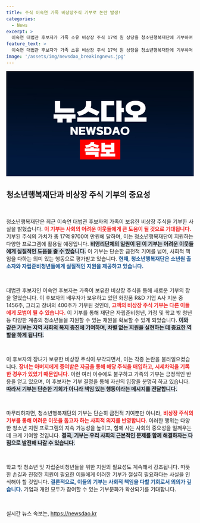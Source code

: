 ```yaml
---
title: 주식 이숙연 가족 비상장주식 기부로 논란 발생!
categories:
  - News
excerpt: >
  이숙연 대법관 후보자가 가족 소유 비상장 주식 17억 원 상당을 청소년행복재단에 기부하며 ‘주식 아빠 찬스’ 논란의 중심에 섰다. 기부 결정에 숨겨진 이면은 무엇일까? 클릭해서 자세히 알아보세요!
feature_text: >
  이숙연 대법관 후보자가 가족 소유 비상장 주식 17억 원 상당을 청소년행복재단에 기부하며 ‘주식 아빠 찬스’ 논란의 중심에 섰다. 기부 결정에 숨겨진 이면은 무엇일까? 클릭해서 자세히 알아보세요!
image: '/assets/img/newsdao_breakingnews.jpg'
---
```


<p><img src="/assets/img/newsdao_breakingnews.jpg" alt="bookingtag 속보" /></p>

<h2 data-ke-size="size26">청소년행복재단과 비상장 주식 기부의 중요성</h2>

<p data-ke-size="size16">&nbsp;</p>

<p>청소년행복재단은 최근 이숙연 대법관 후보자의 가족이 보유한 비상장 주식을 기부한 사실을 밝혔습니다. <b><span style="color: #ee2323;">이 기부는 사회의 어려운 이웃들에게 큰 도움이 될 것으로 기대됩니다.</span></b> 기부된 주식의 가치가 총 17억 9700여 만원에 달하며, 이는 청소년행복재단이 지원하는 다양한 프로그램에 활용될 예정입니다. <b><span style="background-color: #21538527;">비영리단체의 일원이 된 이 기부는 어려운 이웃들에게 실질적인 도움을 줄 수 있습니다.</span></b> 이 기부는 단순한 금전적 기여를 넘어, 사회적 책임을 다하는 의미 있는 행동으로 평가받고 있습니다. <b><span style="color: #1a5490;">현재, 청소년행복재단은 소년원 출소자와 자립준비청년들에게 실질적인 지원을 제공하고 있습니다.</span></b></p>

<p data-ke-size="size16">&nbsp;</p>

<p>대법관 후보자인 이숙연 후보자는 가족이 보유한 비상장 주식을 통해 새로운 기부의 장을 열었습니다. 이 후보자의 배우자가 보유하고 있던 화장품 R&amp;D 기업 A사 지분 중 1456주, 그리고 장녀의 400주가 기부된 것인데, <b><span style="color: #ee2323;">고액의 비상장 주식 기부는 다른 이들에게 모범이 될 수 있습니다.</span></b> 이 기부를 통해 재단은 자립준비청년, 가정 및 학교 밖 청년 등 다양한 계층의 청소년들을 지원할 수 있는 재원을 확보할 수 있게 되었습니다. <b><span style="background-color: #21538527;">이와 같은 기부는 지역 사회의 복지 증진에 기여하며, 차별 없는 지원을 실현하는 데 중요한 역할을 하게 됩니다.</span></b></p>

<p data-ke-size="size16">&nbsp;</p>

<p>이 후보자의 장녀가 보유한 비상장 주식이 부각되면서, 이는 각종 논란을 불러일으켰습니다. <b><span style="color: #ee2323;">장녀는 아버지에게 증여받은 자금을 통해 해당 주식을 매입하고, 시세차익을 기록한 경우가 있었기 때문입니다.</span></b> 이런 여러 이슈에도 불구하고 가족의 기부는 긍정적인 반응을 얻고 있으며, 이 후보자는 기부 결정을 통해 자신의 입장을 분명히 하고 있습니다. <b><span style="background-color: #21538527;">따라서 기부는 단순한 기회가 아니라 책임 있는 행동이라는 메시지를 전달합니다.</span></b></p>

<p data-ke-size="size16">&nbsp;</p>

<p>마무리하자면, 청소년행복재단의 기부는 단순히 금전적 기여뿐만 아니라, <b><span style="color: #ee2323;">비상장 주식의 기부를 통해 어려운 이웃을 돕고자 하는 사회적 의지를 반영합니다.</span></b> 이러한 행위는 다양한 청소년 지원 프로그램의 지속 가능성을 높이고, 함께 사는 사회의 중요성을 일깨우는 데 크게 기여할 것입니다. <b><span style="background-color: #21538527;">결국, 기부는 우리 사회의 근본적인 문제를 함께 해결하자는 다짐으로 발전해 나갈 수 있습니다.</span></b></p>

<p data-ke-size="size16">&nbsp;</p>

<p>학교 밖 청소년 및 자립준비청년들을 위한 지원의 필요성도 계속해서 강조됩니다. 따뜻한 손길과 진정한 지원이 필요한 이들에게 이러한 기부가 절실히 필요하다는 사실을 인식해야 할 것입니다. <b><span style="color: #1a5490;">결론적으로, 이들의 기부는 사회적 책임을 다할 기회로서 의의가 깊습니다.</span></b> 기업과 개인 모두가 참여할 수 있는 기부문화가 확산되기를 기대합니다. </p>

<p data-ke-size="size16">&nbsp;</p>
실시간 뉴스 속보는, <a href="https://newsdao.kr" rel="dofollow">https://newsdao.kr</a>


